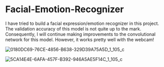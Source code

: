 # Facial-Emotion-Recognizer
I have tried to build a facial expression/emotion recognizer in this project. The validation accuracy of this model is not quite up to the mark. Consequently, I will continue making improvements to the convolutional network for this model. However, it works pretty well with the webcam!



![0180DC69-76CE-4856-B638-329D39A75A5D_1_105_c](https://user-images.githubusercontent.com/54478610/97811809-e92b0380-1c4a-11eb-982f-6803b7e10851.jpeg)


![5CA14E4E-6AFA-457F-B392-946A5AE5F14C_1_105_c](https://user-images.githubusercontent.com/54478610/97811800-dca6ab00-1c4a-11eb-8b4c-dc9790e3cda5.jpeg)
